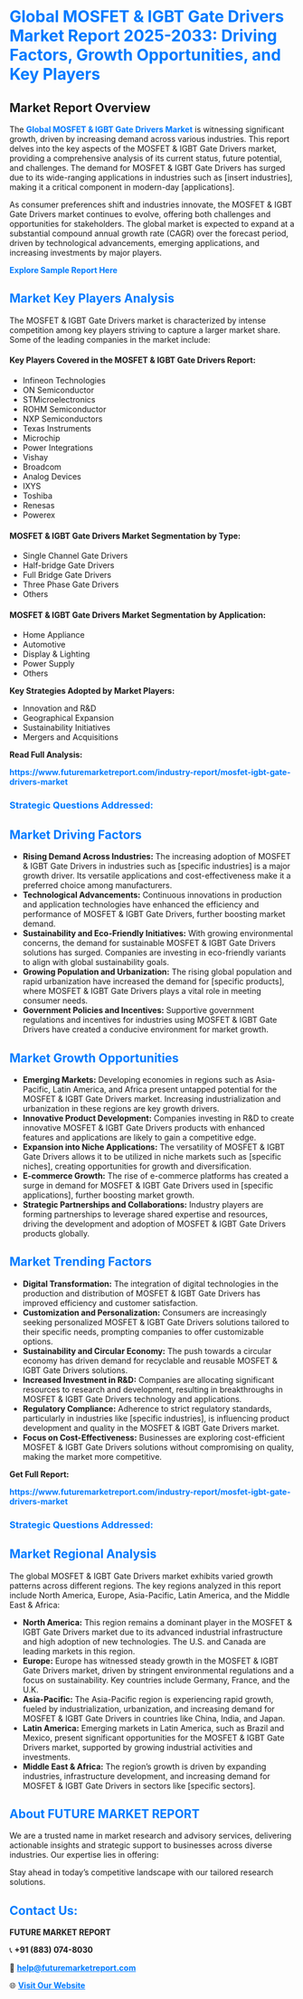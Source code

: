 <h1 style="color: #007BFF;">Global MOSFET & IGBT Gate Drivers Market Report 2025-2033: Driving Factors, Growth Opportunities, and Key Players</h1>

<section id="overview">
<h2>Market Report Overview</h2>
<p>The <a href="https://www.futuremarketreport.com/industry-report/mosfet-igbt-gate-drivers-market" style="color: #007BFF; text-decoration: none;"><strong>Global MOSFET & IGBT Gate Drivers Market</strong></a> is witnessing significant growth, driven by increasing demand across various industries. This report delves into the key aspects of the MOSFET & IGBT Gate Drivers market, providing a comprehensive analysis of its current status, future potential, and challenges. The demand for MOSFET & IGBT Gate Drivers has surged due to its wide-ranging applications in industries such as [insert industries], making it a critical component in modern-day [applications].</p>
<p>As consumer preferences shift and industries innovate, the MOSFET & IGBT Gate Drivers market continues to evolve, offering both challenges and opportunities for stakeholders. The global market is expected to expand at a substantial compound annual growth rate (CAGR) over the forecast period, driven by technological advancements, emerging applications, and increasing investments by major players.</p>
</section>

<section id="overview">
<p><a href="https://www.futuremarketreport.com/request-sample/reportId=26595" style="color: #007BFF; text-decoration: none;"><strong>Explore Sample Report Here</strong></a></p>
</section>

<section id="key-players">
<h2 style="color: #007BFF;">Market Key Players Analysis</h2>
<p>The MOSFET & IGBT Gate Drivers market is characterized by intense competition among key players striving to capture a larger market share. Some of the leading companies in the market include:</p>
<h4>Key Players Covered in the MOSFET & IGBT Gate Drivers Report:</h4>
<ul><li>Infineon Technologies</li><li>ON Semiconductor</li><li>STMicroelectronics</li><li>ROHM Semiconductor</li><li>NXP Semiconductors</li><li>Texas Instruments</li><li>Microchip</li><li>Power Integrations</li><li>Vishay</li><li>Broadcom</li><li>Analog Devices</li><li>IXYS</li><li>Toshiba</li><li>Renesas</li><li>Powerex</li></ul>
<h4>MOSFET & IGBT Gate Drivers Market Segmentation by Type:</h4>
<ul><li>Single Channel Gate Drivers</li><li>Half-bridge Gate Drivers</li><li>Full Bridge Gate Drivers</li><li>Three Phase Gate Drivers</li><li>Others</li></ul>

<h4>MOSFET & IGBT Gate Drivers Market Segmentation by Application:</h4>
<ul><li>Home Appliance</li><li>Automotive</li><li>Display &amp; Lighting</li><li>Power Supply</li><li>Others</li></ul>
<p><strong>Key Strategies Adopted by Market Players:</strong></p>
<ul>
<li>Innovation and R&D</li>
<li>Geographical Expansion</li>
<li>Sustainability Initiatives</li>
<li>Mergers and Acquisitions</li>
</ul>
</section>

<section>
<p><strong>Read Full Analysis: </strong></p><a href="https://www.futuremarketreport.com/industry-report/mosfet-igbt-gate-drivers-market" style="color: #007BFF; text-decoration: none;"><strong>https://www.futuremarketreport.com/industry-report/mosfet-igbt-gate-drivers-market</strong></a>
<h3 style="color: #007BFF;">Strategic Questions Addressed:</h3>
</section>

<section id="driving-factors">
<h2 style="color: #007BFF;">Market Driving Factors</h2>
<ul>
<li><strong>Rising Demand Across Industries:</strong> The increasing adoption of MOSFET & IGBT Gate Drivers in industries such as [specific industries] is a major growth driver. Its versatile applications and cost-effectiveness make it a preferred choice among manufacturers.</li>
<li><strong>Technological Advancements:</strong> Continuous innovations in production and application technologies have enhanced the efficiency and performance of MOSFET & IGBT Gate Drivers, further boosting market demand.</li>
<li><strong>Sustainability and Eco-Friendly Initiatives:</strong> With growing environmental concerns, the demand for sustainable MOSFET & IGBT Gate Drivers solutions has surged. Companies are investing in eco-friendly variants to align with global sustainability goals.</li>
<li><strong>Growing Population and Urbanization:</strong> The rising global population and rapid urbanization have increased the demand for [specific products], where MOSFET & IGBT Gate Drivers plays a vital role in meeting consumer needs.</li>
<li><strong>Government Policies and Incentives:</strong> Supportive government regulations and incentives for industries using MOSFET & IGBT Gate Drivers have created a conducive environment for market growth.</li>
</ul>
</section>

<section id="growth-opportunities">
<h2 style="color: #007BFF;">Market Growth Opportunities</h2>
<ul>
<li><strong>Emerging Markets:</strong> Developing economies in regions such as Asia-Pacific, Latin America, and Africa present untapped potential for the MOSFET & IGBT Gate Drivers market. Increasing industrialization and urbanization in these regions are key growth drivers.</li>
<li><strong>Innovative Product Development:</strong> Companies investing in R&D to create innovative MOSFET & IGBT Gate Drivers products with enhanced features and applications are likely to gain a competitive edge.</li>
<li><strong>Expansion into Niche Applications:</strong> The versatility of MOSFET & IGBT Gate Drivers allows it to be utilized in niche markets such as [specific niches], creating opportunities for growth and diversification.</li>
<li><strong>E-commerce Growth:</strong> The rise of e-commerce platforms has created a surge in demand for MOSFET & IGBT Gate Drivers used in [specific applications], further boosting market growth.</li>
<li><strong>Strategic Partnerships and Collaborations:</strong> Industry players are forming partnerships to leverage shared expertise and resources, driving the development and adoption of MOSFET & IGBT Gate Drivers products globally.</li>
</ul>
</section>

<section id="trending-factors">
<h2 style="color: #007BFF;">Market Trending Factors</h2>
<ul>
<li><strong>Digital Transformation:</strong> The integration of digital technologies in the production and distribution of MOSFET & IGBT Gate Drivers has improved efficiency and customer satisfaction.</li>
<li><strong>Customization and Personalization:</strong> Consumers are increasingly seeking personalized MOSFET & IGBT Gate Drivers solutions tailored to their specific needs, prompting companies to offer customizable options.</li>
<li><strong>Sustainability and Circular Economy:</strong> The push towards a circular economy has driven demand for recyclable and reusable MOSFET & IGBT Gate Drivers solutions.</li>
<li><strong>Increased Investment in R&D:</strong> Companies are allocating significant resources to research and development, resulting in breakthroughs in MOSFET & IGBT Gate Drivers technology and applications.</li>
<li><strong>Regulatory Compliance:</strong> Adherence to strict regulatory standards, particularly in industries like [specific industries], is influencing product development and quality in the MOSFET & IGBT Gate Drivers market.</li>
<li><strong>Focus on Cost-Effectiveness:</strong> Businesses are exploring cost-efficient MOSFET & IGBT Gate Drivers solutions without compromising on quality, making the market more competitive.</li>
</ul>
</section>

<section>
<p><strong>Get Full Report: </strong></p><a href="https://www.futuremarketreport.com/industry-report/mosfet-igbt-gate-drivers-market" style="color: #007BFF; text-decoration: none;"><strong>https://www.futuremarketreport.com/industry-report/mosfet-igbt-gate-drivers-market</strong></a>
<h3 style="color: #007BFF;">Strategic Questions Addressed:</h3>
</section>


<section id="regional-analysis">
<h2 style="color: #007BFF;">Market Regional Analysis</h2>
<p>The global MOSFET & IGBT Gate Drivers market exhibits varied growth patterns across different regions. The key regions analyzed in this report include North America, Europe, Asia-Pacific, Latin America, and the Middle East & Africa:</p>
<ul>
<li><strong>North America:</strong> This region remains a dominant player in the MOSFET & IGBT Gate Drivers market due to its advanced industrial infrastructure and high adoption of new technologies. The U.S. and Canada are leading markets in this region.</li>
<li><strong>Europe:</strong> Europe has witnessed steady growth in the MOSFET & IGBT Gate Drivers market, driven by stringent environmental regulations and a focus on sustainability. Key countries include Germany, France, and the U.K.</li>
<li><strong>Asia-Pacific:</strong> The Asia-Pacific region is experiencing rapid growth, fueled by industrialization, urbanization, and increasing demand for MOSFET & IGBT Gate Drivers in countries like China, India, and Japan.</li>
<li><strong>Latin America:</strong> Emerging markets in Latin America, such as Brazil and Mexico, present significant opportunities for the MOSFET & IGBT Gate Drivers market, supported by growing industrial activities and investments.</li>
<li><strong>Middle East & Africa:</strong> The region’s growth is driven by expanding industries, infrastructure development, and increasing demand for MOSFET & IGBT Gate Drivers in sectors like [specific sectors].</li>
</ul>
</section>

<footer>
<h2 style="color: #007BFF;">About FUTURE MARKET REPORT</h2>
<p>We are a trusted name in market research and advisory services, delivering actionable insights and strategic support to businesses across diverse industries. Our expertise lies in offering:</p>

<p>Stay ahead in today’s competitive landscape with our tailored research solutions.</p>

<h2 style="color: #007BFF;">Contact Us:</h2>
<p><strong>FUTURE MARKET REPORT</strong></p>
<p>📞 <strong>+91 (883) 074-8030</strong></p>
<p>📧 <strong><a href="mailto:help@futuremarketreport.com" style="color: #007BFF;">help@futuremarketreport.com</a></strong></p>
<p>🌐 <strong><a href="https://www.futuremarketreport.com/" style="color: #007BFF;">Visit Our Website</a></strong></p>
</footer>